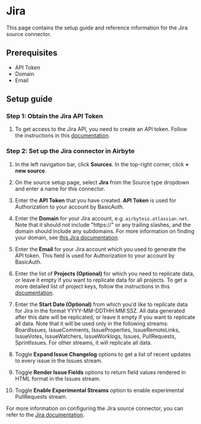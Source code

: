 # Jira

This page contains the setup guide and reference information for the Jira source connector.

## Prerequisites

- API Token
- Domain
- Email

## Setup guide

### Step 1: Obtain the Jira API Token

1. To get access to the Jira API, you need to create an API token. Follow the instructions in this [documentation](https://support.atlassian.com/atlassian-account/docs/manage-api-tokens-for-your-atlassian-account/).

### Step 2: Set up the Jira connector in Airbyte

1. In the left navigation bar, click **Sources**. In the top-right corner, click **+ new source**.

2. On the source setup page, select **Jira** from the Source type dropdown and enter a name for this connector.

3. Enter the **API Token** that you have created. **API Token** is used for Authorization to your account by BasicAuth.

4. Enter the **Domain** for your Jira account, e.g. `airbyteio.atlassian.net`. Note that it should not include "https://" or any trailing slashes, and the domain should include any subdomains. For more information on finding your domain, see [this Jira documentation](https://support.atlassian.com/cloud-security/docs/what-is-my-domain-url/).

5. Enter the **Email** for your Jira account which you used to generate the API token. This field is used for Authorization to your account by BasicAuth.

6. Enter the list of **Projects (Optional)** for which you need to replicate data, or leave it empty if you want to replicate data for all projects. To get a more detailed list of project keys, follow the instructions in this [documentation](https://docs.airbyte.com/integrations/sources/jira#how-do-i-find-my-jira-project-keys).

7. Enter the **Start Date (Optional)** from which you'd like to replicate data for Jira in the format YYYY-MM-DDTHH:MM:SSZ. All data generated after this date will be replicated, or leave it empty if you want to replicate all data. Note that it will be used only in the following streams: BoardIssues, IssueComments, IssueProperties, IssueRemoteLinks, IssueVotes, IssueWatchers, IssueWorklogs, Issues, PullRequests, SprintIssues. For other streams, it will replicate all data.

8. Toggle **Expand Issue Changelog** options to get a list of recent updates to every issue in the Issues stream.

9. Toggle **Render Issue Fields** options to return field values rendered in HTML format in the Issues stream.

10. Toggle **Enable Experimental Streams** option to enable experimental PullRequests stream.

For more information on configuring the Jira source connector, you can refer to the [Jira documentation](https://docs.airbyte.com/integrations/sources/jira/).